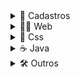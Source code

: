 <details>
  
  <summary>👥 Cadastros</summary>

  <br>

  [Be the hero - Oministack #11](https://github.com/Nerd00F/Be-the-hero)
  
  [Listagem de Cursos](https://github.com/Nerd00F/Listagem-cursos)
  
  [Cadastro Empresarial](https://github.com/Nerd00F/Cadastro-robusto)

  [Java Desktop](https://github.com/Nerd00F/Sistema-de-cadastro-desktop-em-Java)

</details>

<!--------------------------------------------------------------->

<details>
  
  <summary>👨‍🔬 Web</summary>
  
  <br>
  
  [Site pessoal](https://github.com/Nerd00F/Nerd00F.github.io)
    
  [Instagram Clone](https://github.com/Nerd00F/instagram-ui)

  [Youtube Clone](https://github.com/Nerd00F/Youtube-clone)

  [Consulta de cep](https://github.com/Nerd00F/Consulta-de-Cep)

  [Calculadora](https://github.com/Nerd00F/Calculadora)

  [Lista de tarefas](https://github.com/Nerd00F/Lista-de-tarefas)

  [Relógio](https://github.com/Nerd00F/Relogio)
  
  [E-Commerce](https://github.com/Nerd00F/E-Commerce)
 
  [Ajax](https://github.com/Nerd00F/Ajax)
  
</details>

<!--------------------------------------------------------------->

<details>
  
  <summary>🎨 Css</summary>
  
  <br>

  [Pêndulo de Newton](https://github.com/Nerd00F/Pendulo-de-Newton)

  [Floco de neve](https://github.com/Nerd00F/Floco-de-neve)

  [Coração](https://github.com/Nerd00F/heart)

  [Cor de fundo](https://github.com/Nerd00F/Cor-de-fundo)
  
  [Grid Layout](https://github.com/Nerd00F/grid-layout)

  
</details>

<!--------------------------------------------------------------->

<details>
  
  <summary>☕ Java</summary>

  <br>
    
  [Spring boot](https://github.com/Nerd00F/Spring-boot)

  [Banco de dados H2](https://github.com/Nerd00F/Banco-de-dados-Java)
  
  [Desktop](https://github.com/Nerd00F/Java-desktop)

</details>

<!--------------------------------------------------------------->

<details>
  
  <summary>🛠️ Outros</summary>

  <br>

  [Estudos (C, C++, Java e Python)](https://github.com/Nerd00F/Estudos)

  [Bot discord](https://github.com/Nerd00F/Player-discord-bot)
  
  [Desenvolvimento de jogos](https://github.com/Nerd00F/Desenvolvimento-de-jogos)

</details>

<!--------------------------------------------------------------->

